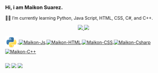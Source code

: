 ### Hi, i am Maikon Suarez.



🧐🤓 I’m currently learning Python, Java Script, HTML, CSS, C#, and C++.
<div align="center">
  <a href="https://github.com/Maikon-Suarez">
  <img height="180em" src="https://github-readme-stats.vercel.app/api?username=Maikon-Suarez&show_icons=true&theme=dark&include_all_commits=true&count_private=true"/>
  <img height="180em" src="https://github-readme-stats.vercel.app/api/top-langs/?username=Maikon-Suarez&layout=compact&langs_count=7&theme=dark"/>
</div>
  
  <div style="display: inline_block"><br>
  <img align="center" alt="Maikon-Python" height="40" width="40" src="https://raw.githubusercontent.com/devicons/devicon/master/icons/python/python-original.svg">
  <img align="center" alt="Maikon-Js" height="40" width="40" src="https://cdn.jsdelivr.net/gh/devicons/devicon/icons/javascript/javascript-plain.svg">
  <img align="center" alt="Maikon-HTML" height="40" width="40" src="https://cdn.jsdelivr.net/gh/devicons/devicon/icons/html5/html5-original.svg">
  <img align="center" alt="Maikon-CSS" height="40" width="40" src="https://cdn.jsdelivr.net/gh/devicons/devicon/icons/css3/css3-original.svg">
  <img align="center" alt="Maikon-Csharp" height="40" width="40" src="https://cdn.jsdelivr.net/gh/devicons/devicon/icons/csharp/csharp-original.svg">
  <img align="center" alt="Maikon-C++" height="45" width="45" src="https://img.icons8.com/color/144/000000/c-plus-plus-logo.png">
  </div>
  
  ##
 
<div> 
  <a href="https://www.instagram.com/maikon_sg/" target="_blank"><img src="https://img.shields.io/badge/-Instagram-%23E4405F?style=for-the-badge&logo=instagram&logoColor=white" target="_blank"></a>
 	<a href ="mailto:maikon.s.gomes@gmail.com"><img src="https://img.shields.io/badge/-Gmail-%23333?style=for-the-badge&logo=gmail&logoColor=white" target="_blank"></a>
  <a href="https://www.linkedin.com/in/maikon-suarez-gomes-9004a9127/" target="_blank"><img src="https://img.shields.io/badge/-LinkedIn-%230077B5?style=for-the-badge&logo=linkedin&logoColor=white" target="_blank"></a> 
 
 </div>
